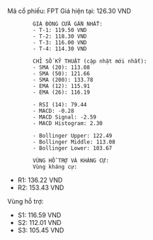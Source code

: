 Mã cổ phiếu: FPT
            Giá hiện tại: 126.30 VND

            GIÁ ĐÓNG CỬA GẦN NHẤT:
            - T-1: 119.50 VND
            - T-2: 118.30 VND
            - T-3: 116.00 VND
            - T-4: 114.30 VND
            
            CHỈ SỐ KỸ THUẬT (cập nhật mới nhất):
            - SMA (20): 113.08
            - SMA (50): 121.66
            - SMA (200): 133.78
            - EMA (12): 115.91
            - EMA (26): 116.19
            
            - RSI (14): 79.44
            - MACD: -0.28
            - MACD Signal: -2.59
            - MACD Histogram: 2.30
            
            - Bollinger Upper: 122.49
            - Bollinger Middle: 113.08
            - Bollinger Lower: 103.67
            
            VÙNG HỖ TRỢ VÀ KHÁNG CỰ:
            Vùng kháng cự:
- R1: 136.22 VND
- R2: 153.43 VND

Vùng hỗ trợ:
- S1: 116.59 VND
- S2: 112.01 VND
- S3: 105.45 VND

            